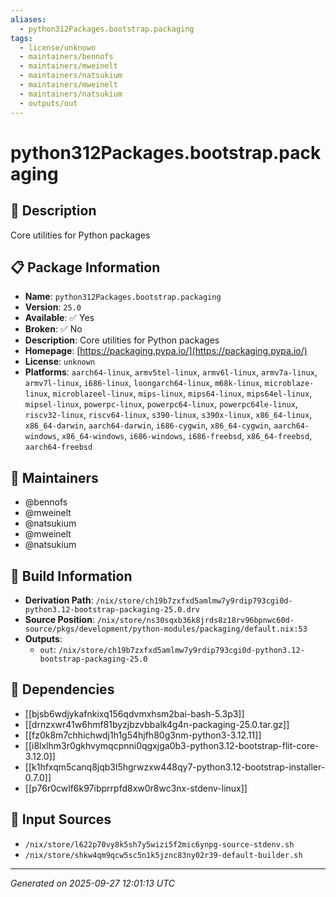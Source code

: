```yaml
---
aliases:
  - python312Packages.bootstrap.packaging
tags:
  - license/unknown
  - maintainers/bennofs
  - maintainers/mweinelt
  - maintainers/natsukium
  - maintainers/mweinelt
  - maintainers/natsukium
  - outputs/out
---
```


# python312Packages.bootstrap.packaging

## 📝 Description

Core utilities for Python packages

## 📋 Package Information

- **Name**: `python312Packages.bootstrap.packaging`
- **Version**: `25.0`
- **Available**: ✅ Yes
- **Broken**: ✅ No
- **Description**: Core utilities for Python packages
- **Homepage**: [https://packaging.pypa.io/](https://packaging.pypa.io/)
- **License**: `unknown`
- **Platforms**: `aarch64-linux`, `armv5tel-linux`, `armv6l-linux`, `armv7a-linux`, `armv7l-linux`, `i686-linux`, `loongarch64-linux`, `m68k-linux`, `microblaze-linux`, `microblazeel-linux`, `mips-linux`, `mips64-linux`, `mips64el-linux`, `mipsel-linux`, `powerpc-linux`, `powerpc64-linux`, `powerpc64le-linux`, `riscv32-linux`, `riscv64-linux`, `s390-linux`, `s390x-linux`, `x86_64-linux`, `x86_64-darwin`, `aarch64-darwin`, `i686-cygwin`, `x86_64-cygwin`, `aarch64-windows`, `x86_64-windows`, `i686-windows`, `i686-freebsd`, `x86_64-freebsd`, `aarch64-freebsd`
## 👥 Maintainers

- @bennofs
- @mweinelt
- @natsukium
- @mweinelt
- @natsukium


## 🔧 Build Information

- **Derivation Path**: `/nix/store/ch19b7zxfxd5amlmw7y9rdip793cgi0d-python3.12-bootstrap-packaging-25.0.drv`
- **Source Position**: `/nix/store/ns30sqxb36k8jrds8z18rv96bpnwc60d-source/pkgs/development/python-modules/packaging/default.nix:53`
- **Outputs**:
  - `out`:  `/nix/store/ch19b7zxfxd5amlmw7y9rdip793cgi0d-python3.12-bootstrap-packaging-25.0`

## 🔗 Dependencies

- [[bjsb6wdjykafnkixq156qdvmxhsm2bai-bash-5.3p3]]
- [[drnzxwr41w6hmf81byzjbzvbbalk4g4n-packaging-25.0.tar.gz]]
- [[fz0k8m7chhichwdj1h1g54hjfh80g3nm-python3-3.12.11]]
- [[i8lxlhm3r0gkhvymqcpnni0qgxjga0b3-python3.12-bootstrap-flit-core-3.12.0]]
- [[k1hfxqm5canq8jqb3l5hgrwzxw448qy7-python3.12-bootstrap-installer-0.7.0]]
- [[p76r0cwlf6k97ibprrpfd8xw0r8wc3nx-stdenv-linux]]

## 📁 Input Sources

- `/nix/store/l622p70vy8k5sh7y5wizi5f2mic6ynpg-source-stdenv.sh`
- `/nix/store/shkw4qm9qcw5sc5n1k5jznc83ny02r39-default-builder.sh`

---
*Generated on 2025-09-27 12:01:13 UTC*
